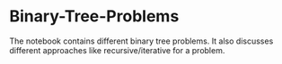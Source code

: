 # Binary-Tree-Problems
The notebook contains different binary tree problems.
It also discusses different approaches like recursive/iterative for a problem.
